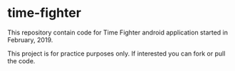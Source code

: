 # time-fighter

This repository contain code for Time Fighter android application started in February, 2019.

This project is for practice purposes only. If interested you can fork or pull the code.
